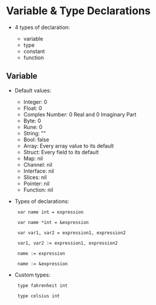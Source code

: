 # Variable & Type Declarations

 - 4 types of declaration:

     - variable
     - type
     - constant
     - function

## Variable

 - Default values:

     - Integer: 0
     - Float: 0
     - Complex Number: 0 Real and 0 Imaginary Part
     - Byte: 0
     - Rune: 0
     - String: ""
     - Bool: false
     - Array: Every array value to its default
     - Struct: Every field to its default
     - Map: nil
     - Channel: nil
     - Interface: nil
     - Slices: nil
     - Pointer: nil
     - Function: nil

 - Types of declarations:

        var name int = expression

        var name *int = &expression

        var var1, var2 = expression1, expression2

        var1, var2 := expression1, expression2

        name := expression

        name := &expression

 - Custom types:

        type fahrenheit int
	
        type celsius int
